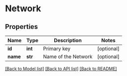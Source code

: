 # Network

## Properties
Name | Type | Description | Notes
------------ | ------------- | ------------- | -------------
**id** | **int** | Primary key | [optional] 
**name** | **str** | Name of the Network | [optional] 

[[Back to Model list]](../README.md#documentation-for-models) [[Back to API list]](../README.md#documentation-for-api-endpoints) [[Back to README]](../README.md)



